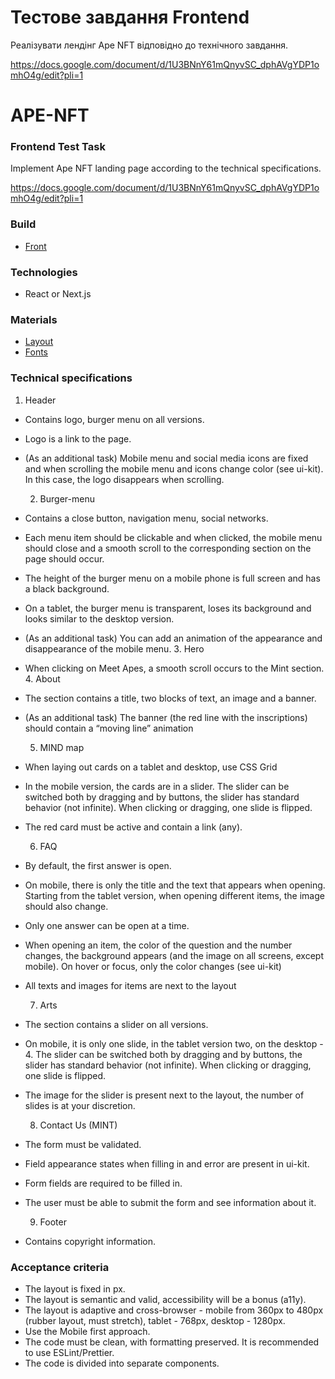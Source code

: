 # Тестове завдання Frontend

Реалізувати лендінг Ape NFT відповідно до технічного завдання.

https://docs.google.com/document/d/1U3BNnY61mQnyvSC_dphAVgYDP1omhO4g/edit?pli=1

# APE-NFT

### Frontend Test Task

Implement Ape NFT landing page according to the technical specifications.

https://docs.google.com/document/d/1U3BNnY61mQnyvSC_dphAVgYDP1omhO4g/edit?pli=1

### Build

- [Front](https://ape-nft-react.netlify.app/)

### Technologies

- React or Next.js

### Materials

- [Layout](https://www.figma.com/file/NhwvCnRetLh4PsJY3rD2d6/Ape-NFT?type=design&node-id=51%3A952&mode=design&t=FRLZSC6KhEuOSkVs-1)
- [Fonts](https://drive.google.com/drive/folders/1n42pKMaNp9CBfmU2qcVhw4NB5AaO5b-x?usp=sharing)

### Technical specifications

1. Header

- Contains logo, burger menu on all versions.
- Logo is a link to the page.
- (As an additional task) Mobile menu and social media icons are fixed and when scrolling the mobile menu and icons change color (see ui-kit). In this case, the logo disappears when scrolling.

  2. Burger-menu

- Contains a close button, navigation menu, social networks.
- Each menu item should be clickable and when clicked, the mobile menu should close and a smooth scroll to the corresponding section on the page should occur.
- The height of the burger menu on a mobile phone is full screen and has a black background.
- On a tablet, the burger menu is transparent, loses its background and looks similar to the desktop version.
- (As an additional task) You can add an animation of the appearance and disappearance of the mobile menu. 3. Hero
- When clicking on Meet Apes, a smooth scroll occurs to the Mint section. 4. About
- The section contains a title, two blocks of text, an image and a banner.
- (As an additional task) The banner (the red line with the inscriptions) should contain a “moving line” animation

  5. MIND map

- When laying out cards on a tablet and desktop, use CSS Grid
- In the mobile version, the cards are in a slider. The slider can be switched both by dragging and by buttons, the slider has standard behavior (not infinite). When clicking or dragging, one slide is flipped.
- The red card must be active and contain a link (any).

  6. FAQ

- By default, the first answer is open.
- On mobile, there is only the title and the text that appears when opening. Starting from the tablet version, when opening different items, the image should also change.
- Only one answer can be open at a time.
- When opening an item, the color of the question and the number changes, the background appears (and the image on all screens, except mobile). On hover or focus, only the color changes (see ui-kit)
- All texts and images for items are next to the layout

  7. Arts

- The section contains a slider on all versions.
- On mobile, it is only one slide, in the tablet version two, on the desktop - 4. The slider can be switched both by dragging and by buttons, the slider has standard behavior (not infinite). When clicking or dragging, one slide is flipped.
- The image for the slider is present next to the layout, the number of slides is at your discretion.

  8. Contact Us (MINT)

- The form must be validated.
- Field appearance states when filling in and error are present in ui-kit.
- Form fields are required to be filled in.
- The user must be able to submit the form and see information about it.

  9. Footer

- Contains copyright information.

### Acceptance criteria

- The layout is fixed in px.
- The layout is semantic and valid, accessibility will be a bonus (а11y).
- The layout is adaptive and cross-browser - mobile from 360px to 480px (rubber layout, must stretch), tablet - 768px, desktop - 1280px.
- Use the Mobile first approach.
- The code must be clean, with formatting preserved. It is recommended to use ESLint/Prettier.
- The code is divided into separate components.
